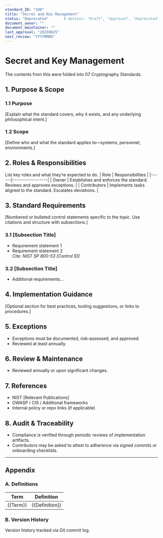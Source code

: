 ```yaml
---
standard_ID: "S08"
title: "Secret and Key Management"
status: "Deprecated"       # Options: "Draft", "Approved", "Deprecated"  
document_owner: ""  
document_maintainer: ""  
last_approval: "20250825"  
next_review: "YYYYMMDD"  
---
```


# Secret and Key Management
The contents from this were folded into 07 Cryptography Standards.

## 1. Purpose & Scope

### 1.1 Purpose
[Explain what the standard covers, why it exists, and any underlying philosophical intent.]

### 1.2 Scope
[Define who and what the standard applies to—systems, personnel, environments.]

## 2. Roles & Responsibilities
List key roles and what they’re expected to do.
| Role | Responsibilities |
|------|------------------|
| Owner | Establishes and enforces the standard. Reviews and approves exceptions. |
| Contributors | Implements tasks aligned to the standard. Escalates deviations. |

## 3. Standard Requirements
[Numbered or bulleted control statements specific to the topic. Use citations and structure with subsections.]

### 3.1 [Subsection Title]
- Requirement statement 1  
- Requirement statement 2  
*Cite: NIST SP 800-53 [Control ID]*

### 3.2 [Subsection Title]
- Additional requirements...

## 4. Implementation Guidance
[Optional section for best practices, tooling suggestions, or links to procedures.]

## 5. Exceptions
- Exceptions must be documented, risk-assessed, and approved.
- Reviewed at least annually.  

## 6. Review & Maintenance
* Reviewed annually or upon significant changes.

## 7. References
- NIST [Relevant Publications]  
- OWASP / CIS / Additional frameworks  
- Internal policy or repo links (if applicable)

## 8. Audit & Traceability
- Compliance is verified through periodic reviews of implementation artifacts.
- Contributors may be asked to attest to adherence via signed commits or onboarding checklists.

---

## Appendix

### A. Definitions
| Term | Definition |
|------|------------|
| {{Term}} | {{Definition}} |

### B. Version History
Version history tracked via Git commit log.
